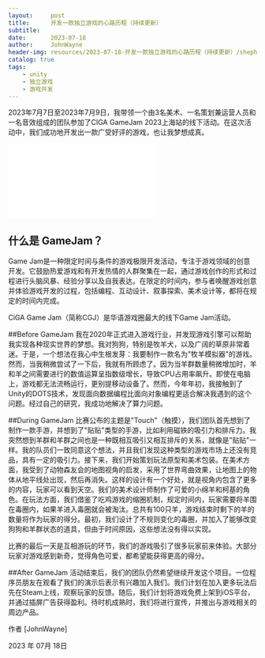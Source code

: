 ```yaml
---
layout:     post
title:      开发一款独立游戏的心路历程（持续更新）
subtitle:   
date:       2023-07-18
author:     JohnWayne
header-img: resources/2023-07-18-开发一款独立游戏的心路历程（持续更新）/shepherdIcon.png
catalog: true
tags:
    - unity
    - 独立游戏
    - 游戏开发
---
```


2023年7月7日至2023年7月9日，我带领一个由3名美术、一名策划兼运营人员和一名音效组成的团队参加了CIGA GameJam 2023上海站的线下活动。在这次活动中，我们成功地开发出一款广受好评的游戏，也让我梦想成真。
<iframe src="//player.bilibili.com/player.html?aid=315709448&bvid=BV1yP411C7iu&cid=1190391427&page=1" scrolling="no" border="0" frameborder="no" framespacing="0" allowfullscreen="true"> </iframe>


## 什么是 GameJam？

Game Jam是一种限定时间与条件的游戏极限开发活动，专注于游戏领域的创意开发。它鼓励热爱游戏和有开发热情的人群聚集在一起，通过游戏创作的形式和过程进行头脑风暴、经验分享以及自我表达。在限定的时间内，参与者唤醒游戏创意并体验游戏开发的过程，包括编程、互动设计、叙事探索、美术设计等，都将在规定的时间内完成。

CiGA Game Jam（简称CGJ）是华语游戏圈最大的线下Game Jam活动。

##Before GameJam
我在2020年正式进入游戏行业，并发现游戏引擎可以帮助我实现各种现实世界的梦想。我对狗狗，特别是牧羊犬，以及广阔的草原非常着迷。于是，一个想法在我心中生根发芽：我要制作一款名为"牧羊模拟器"的游戏。然而，当我稍微尝试了一下后，我就有所顾虑了。因为当羊群数量稍微增加时，羊和羊之间需要进行的数值运算呈指数级增长，导致CPU占用率飙升。即使在电脑上，游戏都无法流畅运行，更别提移动设备了。然而，今年年初，我接触到了Unity的DOTS技术，发现面向数据编程比面向对象编程更适合解决我遇到的这个问题。经过自己的研究，我成功地解决了算力问题。

##During GameJam
比赛公布的主题是"Touch"（触摸），我们团队首先想到了制作一款手游，并想到了"贴贴"类型的手游，比如利用磁铁的吸引力和排斥力。我突然想到羊群和羊群之间也是一种既相互吸引又相互排斥的关系，就像是"贴贴"一样。我的队员们一致同意这个想法，并且我们发现这种类型的游戏市场上还没有竞品，具有一定的吸引力。接下来，我们开始策划玩法原型和美术包装。在美术方面，我受到了动物森友会的地图视角的启发，采用了世界弯曲效果，让地图上的物体从地平线处出现，然后再消失。这样的设计有一个好处，就是视角内包含了更多的内容，玩家可以看到天空。我们的美术设计师制作了可爱的小绵羊和柯基的角色。在玩法方面，我们借鉴了吃鸡游戏的缩圈机制，规定时间内，玩家需要将羊围在毒圈内，如果羊进入毒圈就会被淘汰。总共有100只羊，游戏结束时剩下的羊的数量将作为玩家的得分。最初，我们设计了不规则变化的毒圈，并加入了能够改变狗狗和羊群状态的道具，但由于时间原因，这些想法没有得以实现。

比赛的最后一天是互相游玩的环节，我们的游戏吸引了很多玩家前来体验。大部分玩家对游戏感到新奇，觉得角色可爱，都希望能获得更高的得分。

##After GameJam
活动结束后，我们的团队仍然希望继续开发这个项目。一位程序员朋友在观看了我们的演示后表示有兴趣加入我们。我们计划在加入更多玩法后先在Steam上线，观察玩家的反馈。随后，我们计划将游戏免费上架到iOS平台，并通过插屏广告获得盈利。待时机成熟时，我们将进行宣传，并推出与游戏相关的周边产品。

作者 [JohnWayne]

2023 年 07月 18日    
